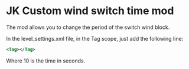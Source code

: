 # JK Custom wind switch time mod

The mod allows you to change the period of the switch wind block.

In the level_settings.xml file, in the Tag scope, just add the following line:
```xml
<Tag></Tag>
```
Where 10 is the time in seconds.